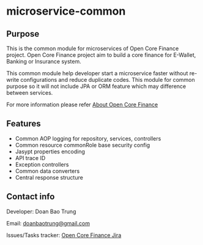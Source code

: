 # microservice-common

## Purpose
This is the common module for microservices of Open Core Finance project. Open Core Finance project aim to build a core finance for E-Wallet, Banking or Insurance system.

This common module help developer start a microservice faster without re-write configurations and reduce duplicate codes. This module for common purpose so it will not include JPA or ORM feature which may difference between services.

For more information please refer [About Open Core Finance](https://core-finance.atlassian.net/wiki/spaces/OCF/pages/1310721/About+this+project)

## Features
- Common AOP logging for repository, services, controllers
- Common resource commonRole base security config
- Jasypt properties encoding
- API trace ID
- Exception controllers
- Common data converters
- Central response structure

## Contact info

Developer: Doan Bao Trung

Email: doanbaotrung@gmail.com

Issues/Tasks tracker: [Open Core Finance Jira](https://core-finance.atlassian.net/jira/software/projects/OCF/boards/2)

